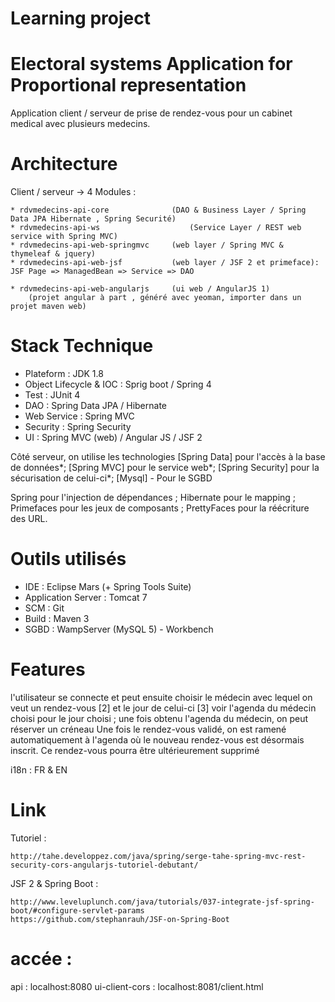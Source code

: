 # Learning project
# Electoral systems Application for Proportional representation

Application client / serveur de prise de rendez-vous pour un cabinet medical avec plusieurs medecins. 



# Architecture

Client / serveur -> 4 Modules  :

	* rdvmedecins-api-core				(DAO & Business Layer / Spring Data JPA Hibernate , Spring Securité)
	* rdvmedecins-api-ws					(Service Layer / REST web service with Spring MVC)
	* rdvmedecins-api-web-springmvc		(web layer / Spring MVC & thymeleaf & jquery)
	* rdvmedecins-api-web-jsf			(web layer / JSF 2 et primeface): JSF Page => ManagedBean => Service => DAO
	
	* rdvmedecins-api-web-angularjs		(ui web / AngularJS 1)
		(projet angular à part , généré avec yeoman, importer dans un projet maven web)
	
# Stack Technique

* Plateform : JDK 1.8
* Object Lifecycle & IOC : Sprig boot / Spring 4
* Test : JUnit 4
* DAO : Spring Data JPA / Hibernate
* Web Service : Spring MVC
* Security	: Spring Security
* UI : Spring MVC (web) / Angular JS / JSF 2

Côté serveur, on utilise les technologies
[Spring Data] pour l'accès à la base de données*;
[Spring MVC] pour le service web*;
[Spring Security] pour la sécurisation de celui-ci*;
[Mysql] - Pour le SGBD

Spring pour l'injection de dépendances ;
Hibernate pour le mapping ;
Primefaces pour les jeux de composants ;
PrettyFaces pour la réécriture des URL.

# Outils utilisés

* IDE : Eclipse Mars (+ Spring Tools Suite)
* Application Server : Tomcat 7
* SCM : Git
* Build : Maven 3
* SGBD : WampServer (MySQL 5) - Workbench

# Features

l'utilisateur se connecte et 
peut ensuite choisir le médecin avec lequel on veut un rendez-vous [2] et le jour de celui-ci [3] 
voir l'agenda du médecin choisi pour le jour choisi ;
une fois obtenu l'agenda du médecin, on peut réserver un créneau
Une fois le rendez-vous validé, on est ramené automatiquement à l'agenda où le nouveau rendez-vous est désormais inscrit. Ce
rendez-vous pourra être ultérieurement supprimé

i18n  : FR & EN

# Link

Tutoriel :

	http://tahe.developpez.com/java/spring/serge-tahe-spring-mvc-rest-security-cors-angularjs-tutoriel-debutant/

JSF 2 & Spring Boot : 

	http://www.leveluplunch.com/java/tutorials/037-integrate-jsf-spring-boot/#configure-servlet-params
	https://github.com/stephanrauh/JSF-on-Spring-Boot

# accée :
api				:  localhost:8080
ui-client-cors	:  localhost:8081/client.html
	